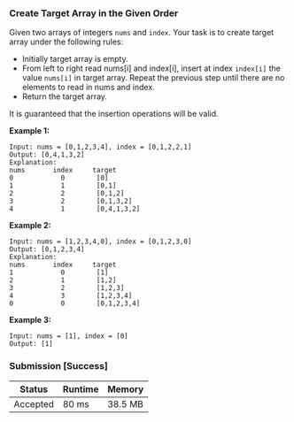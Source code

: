 ### Create Target Array in the Given Order

Given two arrays of integers `nums` and `index`. Your task is to create target array under the following rules:

* Initially target array is empty.
* From left to right read nums[i] and index[i], insert at index `index[i]` the value `nums[i]` in target array.
Repeat the previous step until there are no elements to read in nums and index.
* Return the target array.

It is guaranteed that the insertion operations will be valid.

**Example 1:**
```
Input: nums = [0,1,2,3,4], index = [0,1,2,2,1]
Output: [0,4,1,3,2]
Explanation:
nums       index     target
0            0        [0]
1            1        [0,1]
2            2        [0,1,2]
3            2        [0,1,3,2]
4            1        [0,4,1,3,2]
```

**Example 2:**
```
Input: nums = [1,2,3,4,0], index = [0,1,2,3,0]
Output: [0,1,2,3,4]
Explanation:
nums       index     target
1            0        [1]
2            1        [1,2]
3            2        [1,2,3]
4            3        [1,2,3,4]
0            0        [0,1,2,3,4]
```

**Example 3:**
```
Input: nums = [1], index = [0]
Output: [1]
```

### Submission [Success]

| Status | Runtime | Memory |
|---|---|---|
| Accepted | 80 ms | 38.5 MB |